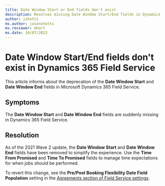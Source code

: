 ```yaml
---
title: Date Window Start or End fields don't exist
description: Resolves missing Date Window Start/End fields in Dynamics 365 Field Service with Time From/To Promised fields.
author: jshotts
ms.author: jasonshotts
ms.reviewer: mhart
ms.date: 10/07/2023
---
```

# Date Window Start/End fields don't exist in Dynamics 365 Field Service

This article informs about the deprecation of the **Date Window Start** and **Date Window End** fields in Microsoft Dynamics 365 Field Service.

## Symptoms

The **Date Window Start** and **Date Window End** fields are suddenly missing in Dynamics 365 Field Service.

## Resolution

As of the 2021 Wave 2 update, the **Date Window Start** and **Date Window End** fields have been removed to simplify the experience. Use the **Time From Promised** and **Time To Promised** fields to manage time expectations for when jobs should be performed.

To revert this change, see the **Pre/Post Booking Flexibility Date Field Population** setting in the [Agreements section of Field Service settings](/dynamics365/field-service/configure-default-settings#agreement-settings).  
